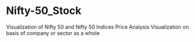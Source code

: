 # Nifty-50_Stock
Visualization of Nifty 50 and Nifty 50 Indices Price Analysis
Visualization on basis of company or sector as a whole 
